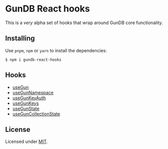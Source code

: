 # GunDB React hooks

This is a _very_ alpha set of hooks that wrap around GunDB core functionality.

## Installing

Use `pnpm`, `npm` or `yarn` to install the dependencies:

```
$ npm i gundb-react-hooks
```

## Hooks

- [useGun](https://github.com/alterx/gundb-react-hooks/blob/master/docs/useGun.md)
- [useGunNamespace](https://github.com/alterx/gundb-react-hooks/blob/master/docs/useGunNamespace.md)
- [useGunKeyAuth](https://github.com/alterx/gundb-react-hooks/blob/master/docs/useGunKeyAuth.md)
- [useGunKeys](https://github.com/alterx/gundb-react-hooks/blob/master/docs/useGunKeys.md)
- [useGunState](https://github.com/alterx/gundb-react-hooks/blob/master/docs/useGunState.md)
- [useGunCollectionState](https://github.com/alterx/gundb-react-hooks/blob/master/docs/useGunCollectionState.md)

## License

Licensed under [MIT](https://github.com/alterx/gundb-react-hooks/blob/master/LICENSE.md).
